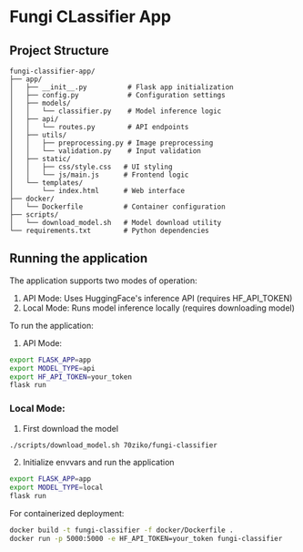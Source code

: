 # Fungi CLassifier App
## Project Structure
```
fungi-classifier-app/
├── app/
│   ├── __init__.py          # Flask app initialization
│   ├── config.py            # Configuration settings
│   ├── models/
│   │   └── classifier.py    # Model inference logic
│   ├── api/
│   │   └── routes.py        # API endpoints
│   ├── utils/
│   │   ├── preprocessing.py # Image preprocessing
│   │   └── validation.py    # Input validation
│   ├── static/
│   │   ├── css/style.css   # UI styling
│   │   └── js/main.js      # Frontend logic
│   └── templates/
│       └── index.html      # Web interface
├── docker/
│   └── Dockerfile          # Container configuration
├── scripts/
│   └── download_model.sh   # Model download utility
└── requirements.txt        # Python dependencies
```
## Running the application

The application supports two modes of operation:
1. API Mode: Uses HuggingFace's inference API (requires HF_API_TOKEN)
2. Local Mode: Runs model inference locally (requires downloading model)

To run the application:

1. API Mode:
```bash
export FLASK_APP=app
export MODEL_TYPE=api
export HF_API_TOKEN=your_token
flask run
```
### Local Mode:
1. First download the model
```bash
./scripts/download_model.sh 70ziko/fungi-classifier
```
2. Initialize envvars and run the application
```bash
export FLASK_APP=app
export MODEL_TYPE=local
flask run
```
For containerized deployment:
```bash
docker build -t fungi-classifier -f docker/Dockerfile .
docker run -p 5000:5000 -e HF_API_TOKEN=your_token fungi-classifier
```
